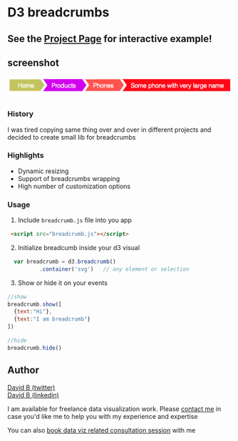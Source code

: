 # D3 breadcrumbs

## See the [Project Page](https://bumbeishvili.github.io/d3-breadcrumbs/) for interactive example!

## screenshot
![image](assets/scr.png)
### History 
I was tired copying same thing over and over in different projects and decided to create small lib for breadcrumbs

### Highlights
* Dynamic resizing
* Support of breadcrumbs wrapping
* High number of customization options

### Usage
1. Include `breadcrumb.js` file into you app

```html
 <script src="breadcrumb.js"></script>
```
2. Initialize breadcumb inside your d3 visual

```javascript
  var breadcrumb = d3.breadcrumb()
          .container('svg')   // any element or selection 
```

3. Show or hide it on your events
```javascript
//show
breadcrumb.show([
  {text:"Hi"},
  {text:"I am breadcrumb"}
])
```

```javascript
//hide
breadcrumb.hide()
```


## Author
 [David   B (twitter)](https://twitter.com/dbumbeishvili)  
 [David   B (linkedin)](https://www.linkedin.com/in/bumbeishvili/)  

I am available for freelance data visualization work. Please [contact me](https://davidb.dev/about) in case you'd like me to help you with my experience and expertise

You can also [book data viz related consultation session](https://www.fiverr.com/share/4XxG21) with me
